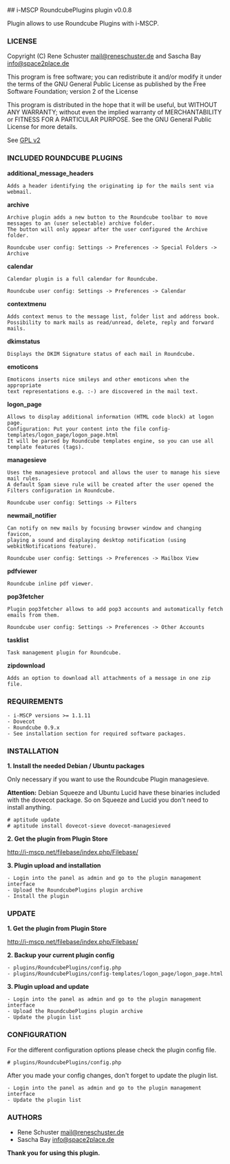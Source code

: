 ## i-MSCP RoundcubePlugins plugin v0.0.8

Plugin allows to use Roundcube Plugins with i-MSCP.

### LICENSE

Copyright (C) Rene Schuster <mail@reneschuster.de> and Sascha Bay <info@space2place.de>

This program is free software; you can redistribute it and/or modify
it under the terms of the GNU General Public License as published by
the Free Software Foundation; version 2 of the License

This program is distributed in the hope that it will be useful,
but WITHOUT ANY WARRANTY; without even the implied warranty of
MERCHANTABILITY or FITNESS FOR A PARTICULAR PURPOSE.  See the
GNU General Public License for more details.

See [GPL v2](http://www.gnu.org/licenses/gpl-2.0.html "GPL v2")

### INCLUDED ROUNDCUBE PLUGINS

**additional_message_headers**

	Adds a header identifying the originating ip for the mails sent via webmail.
	
**archive**

	Archive plugin adds a new button to the Roundcube toolbar to move messages to an (user selectable) archive folder.
	The button will only appear after the user configured the Archive folder.
	
	Roundcube user config: Settings -> Preferences -> Special Folders -> Archive

**calendar**

	Calendar plugin is a full calendar for Roundcube.
	
	Roundcube user config: Settings -> Preferences -> Calendar
	
**contextmenu**

	Adds context menus to the message list, folder list and address book. 
	Possibility to mark mails as read/unread, delete, reply and forward mails.

**dkimstatus**

	Displays the DKIM Signature status of each mail in Roundcube.

**emoticons**

	Emoticons inserts nice smileys and other emoticons when the appropriate 
	text representations e.g. :-) are discovered in the mail text.

**logon_page**

	Allows to display additional information (HTML code block) at logon page.
	Configuration: Put your content into the file config-templates/logon_page/logon_page.html
	It will be parsed by Roundcube templates engine, so you can use all template features (tags).
	
**managesieve**

	Uses the managesieve protocol and allows the user to manage his sieve mail rules.
	A default Spam sieve rule will be created after the user opened the Filters configuration in Roundcube.
	
	Roundcube user config: Settings -> Filters

**newmail_notifier**

	Can notify on new mails by focusing browser window and changing favicon, 
	playing a sound and displaying desktop notification (using webkitNotifications feature).
	
	Roundcube user config: Settings -> Preferences -> Mailbox View
	
**pdfviewer**
	
	Roundcube inline pdf viewer.
	
**pop3fetcher**

	Plugin pop3fetcher allows to add pop3 accounts and automatically fetch emails from them.
	
	Roundcube user config: Settings -> Preferences -> Other Accounts

**tasklist**
	
	Task management plugin for Roundcube.
	
**zipdownload**

	Adds an option to download all attachments of a message in one zip file.
	
### REQUIREMENTS

	- i-MSCP versions >= 1.1.11
	- Dovecot
	- Roundcube 0.9.x
	- See installation section for required software packages.
	
### INSTALLATION

**1. Install the needed Debian / Ubuntu packages**

Only necessary if you want to use the Roundcube Plugin managesieve.

**Attention:** Debian Squeeze and Ubuntu Lucid have these binaries included with
the dovecot package. So on Squeeze and Lucid you don't need to install anything.
 
	# aptitude update
	# aptitude install dovecot-sieve dovecot-managesieved
	
**2. Get the plugin from Plugin Store**

http://i-mscp.net/filebase/index.php/Filebase/
	
**3. Plugin upload and installation**

	- Login into the panel as admin and go to the plugin management interface
	- Upload the RoundcubePlugins plugin archive
	- Install the plugin

### UPDATE

**1. Get the plugin from Plugin Store**

http://i-mscp.net/filebase/index.php/Filebase/

**2. Backup your current plugin config**

	- plugins/RoundcubePlugins/config.php
	- plugins/RoundcubePlugins/config-templates/logon_page/logon_page.html
	
**3. Plugin upload and update**

	- Login into the panel as admin and go to the plugin management interface
	- Upload the RoundcubePlugins plugin archive
	- Update the plugin list

### CONFIGURATION

For the different configuration options please check the plugin config file.

	# plugins/RoundcubePlugins/config.php
	
After you made your config changes, don't forget to update the plugin list.

	- Login into the panel as admin and go to the plugin management interface
	- Update the plugin list
	
### AUTHORS

 - Rene Schuster <mail@reneschuster.de>
 - Sascha Bay <info@space2place.de>

**Thank you for using this plugin.**
